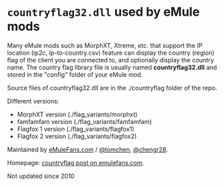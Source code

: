 # `countryflag32.dll` used by eMule mods

Many eMule mods such as MorphXT, Xtreme, etc. that support the IP location (ip2c, ip-to-country.csv) feature can display the country (region) flag of the client you are connected to, and optionally display the country name. The country flag library file is usually named **countryflag32.dll** and stored in the "config" folder of your eMule mod.

Source files of countryflag32.dll are in the ./countryflag folder of the repo.

Different versions:

* MorphXT version (./flag_variants/morphxt)
* famfamfam version (./flag_variants/famfamfam)
* Flagfox 1 version (./flag_variants/flagfox1)
* Flagfox 2 version (./flag_variants/flagfox2)

Maintained by [eMuleFans.com](https://www.emulefans.com/) / [@tomchen](https://github.com/tomchen), [@chengr28](https://github.com/chengr28).

Homepage: [countryflag post on emulefans.com](https://www.emulefans.com/countryflag-dll-3fam-flagfox/).

Not updated since 2010
